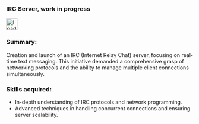 ### IRC Server, work in progress
<img src="https://github.com/neila42/Webserver/assets/116641875/5ac70529-fd73-47d7-9ca6-d88a9b380ea9" alt="load" width="30">

### Summary:
Creation and launch of an IRC (Internet Relay Chat) server, focusing on real-time text messaging. This initiative demanded a comprehensive grasp of networking protocols and the ability to manage multiple client connections simultaneously.
### Skills acquired:
* In-depth understanding of IRC protocols and network programming.
* Advanced techniques in handling concurrent connections and ensuring server scalability.
